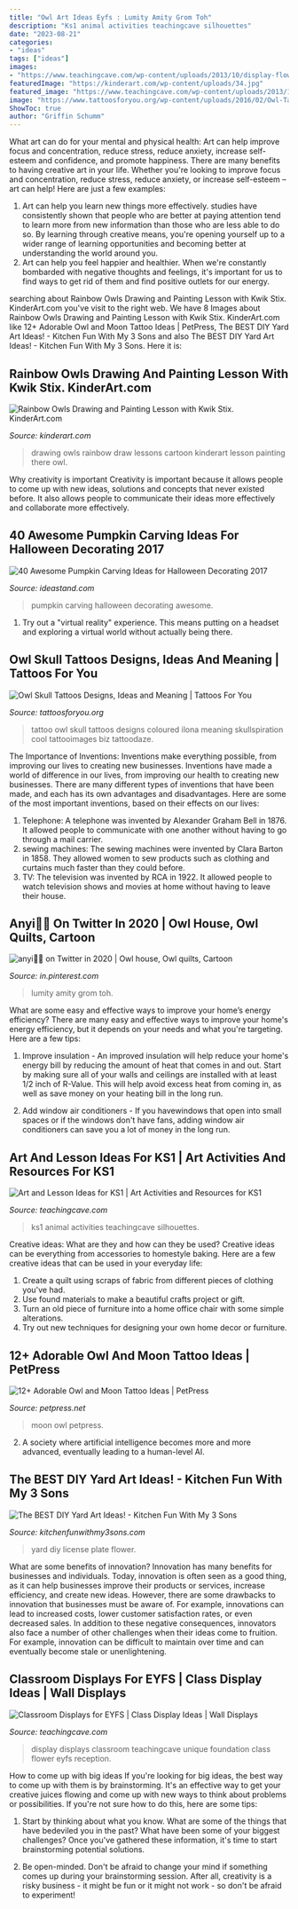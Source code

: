 ```yaml
---
title: "Owl Art Ideas Eyfs : Lumity Amity Grom Toh"
description: "Ks1 animal activities teachingcave silhouettes"
date: "2023-08-21"
categories:
- "ideas"
tags: ["ideas"]
images:
- "https://www.teachingcave.com/wp-content/uploads/2013/10/display-flower-hands.jpg"
featuredImage: "https://kinderart.com/wp-content/uploads/34.jpg"
featured_image: "https://www.teachingcave.com/wp-content/uploads/2013/11/animal-art.jpg"
image: "https://www.tattoosforyou.org/wp-content/uploads/2016/02/Owl-Tattoo-with-Skull.jpg"
ShowToc: true
author: "Griffin Schumm"
---
```



What art can do for your mental and physical health: Art can help improve focus and concentration, reduce stress, reduce anxiety, increase self-esteem and confidence, and promote happiness.
There are many benefits to having creative art in your life. Whether you're looking to improve focus and concentration, reduce stress, reduce anxiety, or increase self-esteem – art can help! Here are just a few examples: 
1. Art can help you learn new things more effectively. studies have consistently shown that people who are better at paying attention tend to learn more from new information than those who are less able to do so. By learning through creative means, you're opening yourself up to a wider range of learning opportunities and becoming better at understanding the world around you. 
2. Art can help you feel happier and healthier. When we're constantly bombarded with negative thoughts and feelings, it's important for us to find ways to get rid of them and find positive outlets for our energy.

	

		
searching about Rainbow Owls Drawing and Painting Lesson with Kwik Stix. KinderArt.com you've visit to the right web. We have 8 Images about Rainbow Owls Drawing and Painting Lesson with Kwik Stix. KinderArt.com like 12+ Adorable Owl and Moon Tattoo Ideas | PetPress, The BEST DIY Yard Art Ideas! - Kitchen Fun With My 3 Sons and also The BEST DIY Yard Art Ideas! - Kitchen Fun With My 3 Sons. Here it is:
		
    
## Rainbow Owls Drawing And Painting Lesson With Kwik Stix. KinderArt.com

<img loading=lazy src="https://kinderart.com/wp-content/uploads/34.jpg" onerror="this.onerror=null;this.src='https://tse3.mm.bing.net/th?id=OIP.LScyDu8Ormbzlh_TkS18EwHaFZ&amp;pid=15.1';" alt="Rainbow Owls Drawing and Painting Lesson with Kwik Stix. KinderArt.com">

_Source: kinderart.com_

>drawing owls rainbow draw lessons cartoon kinderart lesson painting there owl. 

	

Why creativity is important
Creativity is important because it allows people to come up with new ideas, solutions and concepts that never existed before. It also allows people to communicate their ideas more effectively and collaborate more effectively.

    
## 40 Awesome Pumpkin Carving Ideas For Halloween Decorating 2017

<img loading=lazy src="https://ideastand.com/wp-content/uploads/2014/10/pumpkin-carving-ideas/18-house-pumpkin.jpg" onerror="this.onerror=null;this.src='https://tse1.mm.bing.net/th?id=OIP.WHrcC5F0iUmuE0iraLJGYQHaIh&amp;pid=15.1';" alt="40 Awesome Pumpkin Carving Ideas for Halloween Decorating 2017">

_Source: ideastand.com_

>pumpkin carving halloween decorating awesome. 

	

1. Try out a "virtual reality" experience. This means putting on a headset and exploring a virtual world without actually being there.

    
## Owl Skull Tattoos Designs, Ideas And Meaning | Tattoos For You

<img loading=lazy src="https://www.tattoosforyou.org/wp-content/uploads/2016/02/Owl-Tattoo-with-Skull.jpg" onerror="this.onerror=null;this.src='https://tse4.mm.bing.net/th?id=OIP.od64al7-VR1QwOBdG0I-PAHaKN&amp;pid=15.1';" alt="Owl Skull Tattoos Designs, Ideas and Meaning | Tattoos For You">

_Source: tattoosforyou.org_

>tattoo owl skull tattoos designs coloured ilona meaning skullspiration cool tattooimages biz tattoodaze. 

	

The Importance of Inventions: Inventions make everything possible, from improving our lives to creating new businesses.
Inventions have made a world of difference in our lives, from improving our health to creating new businesses. There are many different types of inventions that have been made, and each has its own advantages and disadvantages. Here are some of the most important inventions, based on their effects on our lives:
1. Telephone: A telephone was invented by Alexander Graham Bell in 1876. It allowed people to communicate with one another without having to go through a mail carrier. 
2. sewing machines: The sewing machines were invented by Clara Barton in 1858. They allowed women to sew products such as clothing and curtains much faster than they could before. 
3. TV: The television was invented by RCA in 1922. It allowed people to watch television shows and movies at home without having to leave their house. 

    
## Anyi🌷🌸 On Twitter In 2020 | Owl House, Owl Quilts, Cartoon

<img loading=lazy src="https://i.pinimg.com/736x/6d/e7/ce/6de7ce353c95cbecc1805fd88dcc712d.jpg" onerror="this.onerror=null;this.src='https://tse4.mm.bing.net/th?id=OIP.ZnzlWEEnpkIPP_zRF9cfLQHaKe&amp;pid=15.1';" alt="anyi🌷🌸 on Twitter in 2020 | Owl house, Owl quilts, Cartoon">

_Source: in.pinterest.com_

>lumity amity grom toh. 

	

What are some easy and effective ways to improve your home’s energy efficiency?
There are many easy and effective ways to improve your home's energy efficiency, but it depends on your needs and what you're targeting. Here are a few tips:
1. Improve insulation - An improved insulation will help reduce your home's energy bill by reducing the amount of heat that comes in and out. Start by making sure all of your walls and ceilings are installed with at least 1/2 inch of R-Value. This will help avoid excess heat from coming in, as well as save money on your heating bill in the long run.

2. Add window air conditioners - If you havewindows that open into small spaces or if the windows don't have fans, adding window air conditioners can save you a lot of money in the long run.

    
## Art And Lesson Ideas For KS1 | Art Activities And Resources For KS1

<img loading=lazy src="https://www.teachingcave.com/wp-content/uploads/2013/11/animal-art.jpg" onerror="this.onerror=null;this.src='https://tse1.mm.bing.net/th?id=OIP.JDDepR3Cm70xP143TLl2BwAAAA&amp;pid=15.1';" alt="Art and Lesson Ideas for KS1 | Art Activities and Resources for KS1">

_Source: teachingcave.com_

>ks1 animal activities teachingcave silhouettes. 

	

Creative ideas: What are they and how can they be used?
Creative ideas can be everything from accessories to homestyle baking. Here are a few creative ideas that can be used in your everyday life: 
1. Create a quilt using scraps of fabric from different pieces of clothing you've had.
2. Use found materials to make a beautiful crafts project or gift.
3. Turn an old piece of furniture into a home office chair with some simple alterations.
4. Try out new techniques for designing your own home decor or furniture.

    
## 12+ Adorable Owl And Moon Tattoo Ideas | PetPress

<img loading=lazy src="https://cdn.petpress.net/wp-content/uploads/2020/06/11220500/owl-and-moon-tattoo-cool.jpg" onerror="this.onerror=null;this.src='https://tse1.mm.bing.net/th?id=OIP.07dyi_NDshboOGhJYNWS0gHaGB&amp;pid=15.1';" alt="12+ Adorable Owl and Moon Tattoo Ideas | PetPress">

_Source: petpress.net_

>moon owl petpress. 

	

2. A society where artificial intelligence becomes more and more advanced, eventually leading to a human-level AI. 

    
## The BEST DIY Yard Art Ideas! - Kitchen Fun With My 3 Sons

<img loading=lazy src="https://kitchenfunwithmy3sons.com/wp-content/uploads/2016/03/the-best-diy-yard-art-ideas.jpg" onerror="this.onerror=null;this.src='https://tse3.mm.bing.net/th?id=OIP.b6RCqcz4hi1eayzFxefwGgHaJ4&amp;pid=15.1';" alt="The BEST DIY Yard Art Ideas! - Kitchen Fun With My 3 Sons">

_Source: kitchenfunwithmy3sons.com_

>yard diy license plate flower. 

	

What are some benefits of innovation?
Innovation has many benefits for businesses and individuals. Today, innovation is often seen as a good thing, as it can help businesses improve their products or services, increase efficiency, and create new ideas. However, there are some drawbacks to innovation that businesses must be aware of. For example, innovations can lead to increased costs, lower customer satisfaction rates, or even decreased sales. In addition to these negative consequences, innovators also face a number of other challenges when their ideas come to fruition. For example, innovation can be difficult to maintain over time and can eventually become stale or unenlightening.

    
## Classroom Displays For EYFS | Class Display Ideas | Wall Displays

<img loading=lazy src="https://www.teachingcave.com/wp-content/uploads/2013/10/display-flower-hands.jpg" onerror="this.onerror=null;this.src='https://tse2.mm.bing.net/th?id=OIP.Q950TOtmcxuNeKsCAD9lsgHaNJ&amp;pid=15.1';" alt="Classroom Displays for EYFS | Class Display Ideas | Wall Displays">

_Source: teachingcave.com_

>display displays classroom teachingcave unique foundation class flower eyfs reception. 

	

How to come up with big ideas
If you're looking for big ideas, the best way to come up with them is by brainstorming. It's an effective way to get your creative juices flowing and come up with new ways to think about problems or possibilities. If you're not sure how to do this, here are some tips:
1. Start by thinking about what you know. What are some of the things that have bedeviled you in the past? What have been some of your biggest challenges? Once you've gathered these information, it's time to start brainstorming potential solutions.

2. Be open-minded. Don't be afraid to change your mind if something comes up during your brainstorming session. After all, creativity is a risky business - it might be fun or it might not work - so don't be afraid to experiment!


